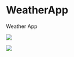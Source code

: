 # WeatherApp
Weather App

![](https://s3-us-west-2.amazonaws.com/yuanjiexie/spring2016/iOS/WeatherApp/weatherIcon-180.png)


![](https://s3-us-west-2.amazonaws.com/yuanjiexie/spring2016/iOS/WeatherApp/WeatherAppBleu.gif)


